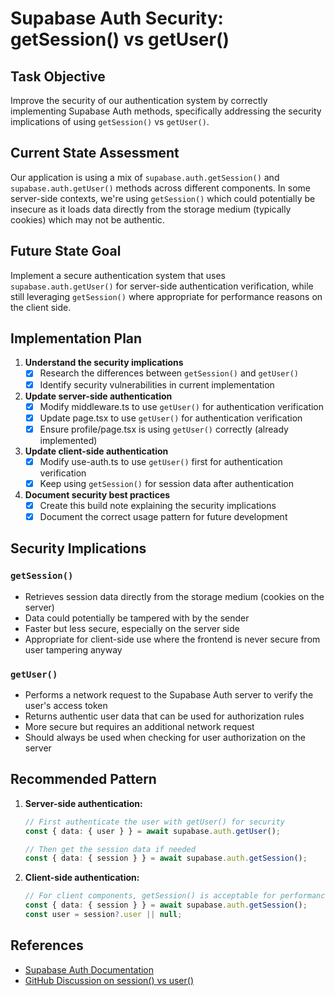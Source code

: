 # Supabase Auth Security: getSession() vs getUser()

## Task Objective
Improve the security of our authentication system by correctly implementing Supabase Auth methods, specifically addressing the security implications of using `getSession()` vs `getUser()`.

## Current State Assessment
Our application is using a mix of `supabase.auth.getSession()` and `supabase.auth.getUser()` methods across different components. In some server-side contexts, we're using `getSession()` which could potentially be insecure as it loads data directly from the storage medium (typically cookies) which may not be authentic.

## Future State Goal
Implement a secure authentication system that uses `supabase.auth.getUser()` for server-side authentication verification, while still leveraging `getSession()` where appropriate for performance reasons on the client side.

## Implementation Plan

1. **Understand the security implications**
   - [x] Research the differences between `getSession()` and `getUser()`
   - [x] Identify security vulnerabilities in current implementation

2. **Update server-side authentication**
   - [x] Modify middleware.ts to use `getUser()` for authentication verification
   - [x] Update page.tsx to use `getUser()` for authentication verification
   - [x] Ensure profile/page.tsx is using `getUser()` correctly (already implemented)

3. **Update client-side authentication**
   - [x] Modify use-auth.ts to use `getUser()` first for authentication verification
   - [x] Keep using `getSession()` for session data after authentication

4. **Document security best practices**
   - [x] Create this build note explaining the security implications
   - [x] Document the correct usage pattern for future development

## Security Implications

### `getSession()`
- Retrieves session data directly from the storage medium (cookies on the server)
- Data could potentially be tampered with by the sender
- Faster but less secure, especially on the server side
- Appropriate for client-side use where the frontend is never secure from user tampering anyway

### `getUser()`
- Performs a network request to the Supabase Auth server to verify the user's access token
- Returns authentic user data that can be used for authorization rules
- More secure but requires an additional network request
- Should always be used when checking for user authorization on the server

## Recommended Pattern

1. **Server-side authentication:**
   ```typescript
   // First authenticate the user with getUser() for security
   const { data: { user } } = await supabase.auth.getUser();
   
   // Then get the session data if needed
   const { data: { session } } = await supabase.auth.getSession();
   ```

2. **Client-side authentication:**
   ```typescript
   // For client components, getSession() is acceptable for performance
   const { data: { session } } = await supabase.auth.getSession();
   const user = session?.user || null;
   ```

## References
- [Supabase Auth Documentation](https://supabase.com/docs/reference/javascript/auth-getuser)
- [GitHub Discussion on session() vs user()](https://github.com/orgs/supabase/discussions/4400) 